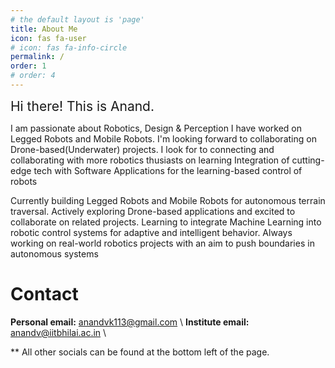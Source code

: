 ```yaml
---
# the default layout is 'page'
title: About Me
icon: fas fa-user
# icon: fas fa-info-circle
permalink: /
order: 1
# order: 4
---
```


<!-- > Add Markdown syntax content to file `_tabs/about.md`{: .filepath } and it will show up on this page.
{: .prompt-tip } -->

<!-- <div style="text-align: right">
    <img align="left" src="/assets/images/me1_border.png" alt="drawing" width="400"/>
</div> -->

<!-- ![](/assets/aboutme.jpg) -->

<span style="font-size:1.5em;">Hi there! This is Anand.</span>

I am passionate about Robotics, Design & Perception
I have worked on Legged Robots and Mobile Robots. I'm looking forward to collaborating on Drone-based(Underwater) projects. I look for to connecting and collaborating with more robotics thusiasts on learning Integration of cutting-edge tech with Software Applications for the learning-based control of robots

Currently building Legged Robots and Mobile Robots for autonomous terrain traversal. Actively exploring Drone-based applications and excited to collaborate on related projects. Learning to integrate Machine Learning into robotic control systems for adaptive and intelligent behavior. Always working on real-world robotics projects with an aim to push boundaries in autonomous systems

# Contact

**Personal email:** [anandvk113@gmail.com](mailto:anandvk113@gmail.com) \\
**Institute email:** [anandv@iitbhilai.ac.in](mailto:anandv@iitbhilai.ac.in) \\
<!-- **Phone:** +1 (412) 224-0713 \\ -->
** All other socials can be found at the bottom left of the page.